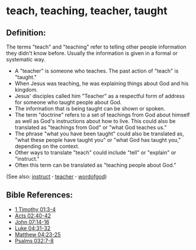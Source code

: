 # teach, teaching, teacher, taught #

## Definition: ##

The terms "teach" and "teaching" refer to telling other people information they didn't know before. Usually the information is given in a formal or systematic way.

* A "teacher" is someone who teaches. The past action of "teach" is "taught."
* When Jesus was teaching, he was explaining things about God and his kingdom.
* Jesus' disciples called him "Teacher" as a respectful form of address for someone who taught people about God.
* The information that is being taught can be shown or spoken.
* The term "doctrine" refers to a set of teachings from God about himself as well as God's instructions about how to live. This could also be translated as "teachings from God" or "what God teaches us."
* The phrase "what you have been taught" could also be translated as, "what these people have taught you" or "what God has taught you," depending on the context.
* Other ways to translate "teach" could include "tell" or "explain" or "instruct."
* Often this term can be translated as "teaching people about God."

(See also: [instruct](../other/instruct.md) **·** [teacher](../kt/teacher.md) **·** [wordofgod](../kt/wordofgod.md))

## Bible References: ##

* [1 Timothy 01:3-4](https://door43.org/en/bible/notes/1ti/01/03)
* [Acts 02:40-42](https://door43.org/en/bible/notes/act/02/40)
* [John 07:14-16](https://door43.org/en/bible/notes/jhn/07/14)
* [Luke 04:31-32](https://door43.org/en/bible/notes/luk/04/31)
* [Matthew 04:23-25](https://door43.org/en/bible/notes/mat/04/23)
* [Psalms 032:7-8](https://door43.org/en/bible/notes/psa/032/007)

